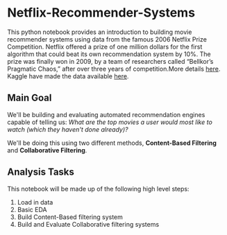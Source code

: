 # Netflix-Recommender-Systems
This python notebook provides an introduction to building movie recommender systems using data from the famous 2006 Netflix Prize Competition. Netflix offered a prize of one million dollars for the first algorithm that could beat its own recommendation system by 10%. The prize was finally won in 2009, by a team of researchers called “Bellkor’s Pragmatic Chaos,” after over three years of competition.More details [here](https://en.wikipedia.org/wiki/Netflix_Prize). Kaggle have made the data available [here](https://www.kaggle.com/netflix-inc/netflix-prize-data).

## Main Goal
We'll be building and evaluating automated recommendation engines capable of telling us: *What are the top movies a user would most like to watch (which they haven't done already)?*

We'll be doing this using two different methods, **Content-Based Filtering** and **Collaborative Filtering**.

## Analysis Tasks
This notebook will be made up of the following high level steps:
1. Load in data
2. Basic EDA
3. Build Content-Based filtering system
4. Build and Evaluate Collaborative filtering systems
